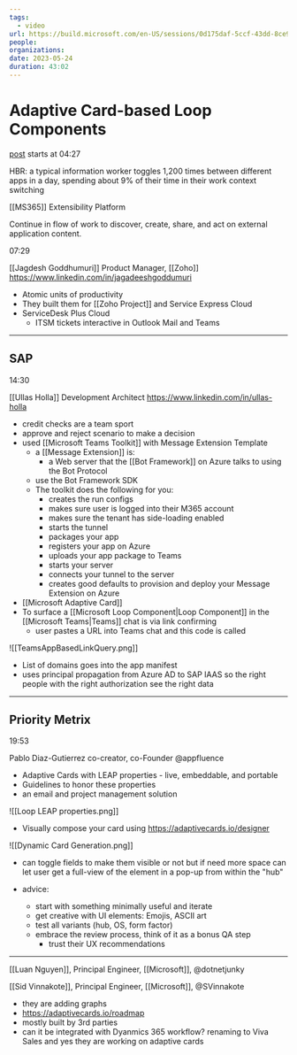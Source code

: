 ```yaml
---
tags:
  - video
url: https://build.microsoft.com/en-US/sessions/0d175daf-5ccf-43dd-8ce9-8710245a8768?source=sessions
people: 
organizations: 
date: 2023-05-24
duration: 43:02
---
```


# Adaptive Card-based Loop Components

[post](https://build.microsoft.com/en-US/sessions/0d175daf-5ccf-43dd-8ce9-8710245a8768?source=sessions) starts at 04:27

HBR: a typical information worker toggles 1,200 times between different apps in a day, spending about 9% of their time in their work context switching

[[MS365]] Extensibility Platform

Continue in flow of work to discover, create, share, and act on external application content.

07:29

[[Jagdesh Goddhumuri]]
Product Manager, [[Zoho]]
https://www.linkedin.com/in/jagadeeshgoddumuri

- Atomic units of productivity
- They built them for [[Zoho Project]] and Service Express Cloud
- ServiceDesk Plus Cloud
	- ITSM tickets interactive in Outlook Mail and Teams

---

## SAP

14:30

[[Ullas Holla]]
Development Architect
https://www.linkedin.com/in/ullas-holla

- credit checks are a team sport
- approve and reject scenario to make a decision
- used [[Microsoft Teams Toolkit]] with Message Extension Template
	- a [[Message Extension]] is:
		- a Web server that the [[Bot Framework]] on Azure talks to using the Bot Protocol
	- use the Bot Framework SDK
	- The toolkit does the following for you:
		- creates the run configs
		- makes sure user is logged into their M365 account
		- makes sure the tenant has side-loading enabled
		- starts the tunnel
		- packages your app
		- registers your app on Azure
		- uploads your app package to Teams
		- starts your server
		- connects your tunnel to the server
		- creates good defaults to provision and deploy your Message Extension on Azure
- [[Microsoft Adaptive Card]]
- To surface a [[Microsoft Loop Component|Loop Component]] in the [[Microsoft Teams|Teams]] chat is via link confirming
	- user pastes a URL into Teams chat and this code is called

![[TeamsAppBasedLinkQuery.png]]

- List of domains goes into the app manifest
- uses principal propagation from Azure AD to SAP IAAS so the right people with the right authorization see the right data
---

## Priority Metrix

19:53

Pablo Diaz-Gutierrez
co-creator, co-Founder
@appfluence

- Adaptive Cards with LEAP properties - live, embeddable, and portable
- Guidelines to honor these properties
- an email and project management solution

![[Loop LEAP properties.png]]

- Visually compose your card using https://adaptivecards.io/designer

![[Dynamic Card Generation.png]]

- can toggle fields to make them visible or not but if need more space can let user get a full-view of the element in a pop-up from within the "hub"

- advice:
	- start with something minimally useful and iterate
	- get creative with UI elements: Emojis, ASCII art
	- test all variants (hub, OS, form factor)
	- embrace the review process, think of it as a bonus QA step
		- trust their UX recommendations


---

[[Luan Nguyen]], Principal Engineer, [[Microsoft]], @dotnetjunky

[[Sid Vinnakote]], Principal Engineer, [[Microsoft]], @SVinnakote

- they are adding graphs
- https://adaptivecards.io/roadmap
- mostly built by 3rd parties
- can it be integrated with Dyanmics 365 workflow? renaming to Viva Sales and yes they are working on adaptive cards